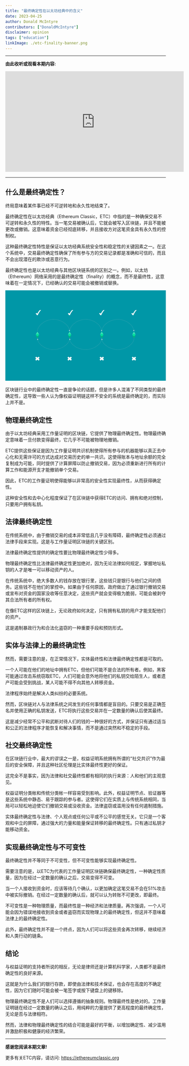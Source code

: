 ```yaml
---
title: "最终确定性在以太坊经典中的含义"
date: 2023-04-25
author: Donald McIntyre
contributors: ["DonaldMcIntyre"]
disclaimer: opinion
tags: ["education"]
linkImage: ./etc-finality-banner.png
---
```


---
**由此收听或观看本期内容:**

<iframe width="560" height="315" src="https://www.youtube.com/embed/7QVY5-arvPQ" title="YouTube video player" frameborder="0" allow="accelerometer; autoplay; clipboard-write; encrypted-media; gyroscope; picture-in-picture; web-share" allowfullscreen></iframe>

---

## 什么是最终确定性？

终局意味着某件事已经不可逆转地和永久性地结束了。

最终确定性在以太坊经典（Ethereum Classic，ETC）中指的是一种确保交易不可逆转和永久性的特性。当一笔交易被确认后，它就会被写入区块链，并且不能被更改或撤销。这意味着资金已经彻底转移，并且接收方对这笔资金具有永久性的控制权。

这种最终确定性特性是保证以太坊经典系统安全性和稳定性的关键因素之一。在这个系统中，交易最终确定性确保了所有参与方的交易记录都是准确和可信的，而且不会出现潜在的欺诈或恶意行为。

最终确定性也是以太坊经典与其他区块链系统的区别之一。例如，以太坊（Ethereum）网络采用的是最终确定性（finality）的概念，而不是最终性，这意味着在一定情况下，已经确认的交易可能会被撤销或替换。

![打破最终确定性](./etc-finality-banner.png)

区块链行业中的最终确定性一直是争论的话题，但是许多人混淆了不同类型的最终确定性，这导致一些人认为像权益证明链这样不安全的系统是最终确定的，而实际上并不是。

## 物理最终确定性

由于以太坊经典采用工作量证明的区块链，它提供了物理最终确定性。物理最终确定意味着一旦付款变得最终，它几乎不可能被物理地撤销。

ETC提供这些保证是因为工作量证明共识机制使得所有参与的机器能够以真正去中心化和无需许可的方式达成对交易历史的单一共识。这使得账本与地址余额的完全复制成为可能，同时提供了计算屏障以防止撤销交易，因为必须重新进行所有的计算工作和能源开支才能撤销单个交易。

因此，ETC的工作量证明使得能够以非常高的安全性实现最终性，从而获得确定性。

这种安全性和去中心化程度保证了在区块链中获得ETC的访问、拥有和绝对控制，只要用户拥有私钥。

## 法律最终确定性

在传统系统中，由于撤销交易的成本非常低且几乎没有障碍，最终确定性必须通过法律手段来实现。这是与工作量证明区块链的关键区别。

法律最终确定性提供的确定性要比物理最终确定性少得多。

物理最终确定性比法律最终确定性更加绝对，因为无论法律如何规定，掌握地址私钥的人才是唯一可以移动资产的人。

在传统系统中，绝大多数人的钱存放在银行里，这些钱只是银行与他们之间的债务。这些钱不在他们的掌控中。如果由于任何原因，政府做出了通过银行撤销交易或宣布对资金的国家没收等任意决定，这些资产就会变得极为脆弱，可能会被剥夺其合法所有者的所有权。

在像ETC这样的区块链上，无论政府如何决定，只有拥有私钥的用户才能支配他们的资产。

这是遏制暴政行为和合法化盗窃的一种重要手段和预防形式。

## 实体与法律上的最终确定性

然而，需要注意的是，在正常情况下，实体最终性和法律最终确定性都是可取的。

一个人可能在他们的地址中拥有ETC，但他们可能不是合法的所有者。例如，黑客可能通过攻击系统窃取ETC，人们可能会意外地将他们的私钥交给陌生人，或者遗产可能会受到挑战，某人可能不得不向其他人转移资金。

法律程序始终是解决人类纠纷的必要系统。

然而，区块链对人与法律系统之间发生的任何事情都是盲目的。只要交易是正确签名并使用正确的私钥发送，ETC将执行这些交易并在一定数量的确认后使其最终。

这是减少经常不公平和武断对待人们的钱的一种很好的方式，并保证只有通过适当和公正的法律程序才能恢复和解决事情，而不是通过突然和不稳定的手段。

## 社交最终确定性

在区块链行业中，最大的谬误之一是，权益证明系统拥有所谓的“社交共识”作为最后的安全保障，并且这种社区伦理是比实体最终性更好的保证。

这完全不是事实，因为法律和社交最终性都有相同的执行来源：人和他们的主观意见。

权益证明分类帐和传统分类帐一样容易受到影响。此外，权益证明节点、验证器等是这些系统中静态、易于跟踪的参与者。这使得它们在实质上与传统系统相同，当局可以轻松地迫使它们撤销交易或没收资金。法律盗窃或滥用没有任何遏制措施。

实体最终确定性与法律、个人观点或任何公平或不公平的感觉无关。它只是一个客观和中立的屏障，通过强大的力量和能量保证转移的最终确定性。只有通过私钥才能移动资金。

## 实现最终确定性与不可变性

最终确定性并不等同于不可变性，但不可变性能够实现最终确定性。

需要注意的是，以ETC为代表的工作量证明区块链确保最终确定性，一种确定性质量，因为在经过一定数量的确认之后，交易变得不可变。

当一个人接收到资金时，应该等待几个确认，以更加确定这笔交易不会在51%攻击中被实际撤销。在经过一定数量的确认后，就可以认为转账不可更改，即最终。

不可变性是一种物理质量，而最终性是一种经济和法律质量。再次强调，一个人可能会因为错误地接收到资金或者盗窃而实现物理上的最终确定性，但这并不意味着法律上的最终确定性。

此外，最终确定性并不是一个终点，因为人们可以将这些资金再次转移，继续经济和人类行动的链条。

## 结论

与权益证明的支持者所说的相反，无论是律师还是计算机科学家，人类都不是最终确定性的良好来源。

这就是为什么我们的银行存款，即使由法律和技术保证，也会存在高度的不确定性，因为它们随时可能会被一笔签字或按下键盘上的键移除。

物理最终确定性不是人们可以选择遵循的抽象规则。物理最终性是绝对的。工作量证明链在经过一定数量的确认之后，用纯粹的力量提供了更高程度的最终确定性，无论是否与法律相符。

然而，法律和物理最终确定性的结合可能是最好的平衡，以增加确定性、减少滥用并激励积极和健康的经济繁荣。

---

**感谢您阅读本期文章!**

更多有关ETC内容，请访问: https://ethereumclassic.org
